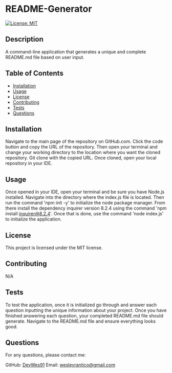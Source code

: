 # README-Generator

[![License: MIT](https://img.shields.io/badge/License-MIT-yellow.svg)](https://opensource.org/licenses/MIT)

## Description

A command-line application that generates a unique and complete README.md file based on user input.

## Table of Contents

- [Installation](#installation)
- [Usage](#usage)
- [License](#license)
- [Contributing](#contributing)
- [Tests](#tests)
- [Questions](#questions)

## Installation

Navigate to the main page of the repository on GitHub.com. Click the code button and copy the URL of the repository. Then open your terminal and change your working directory to the location where you want the cloned repository. Git clone with the copied URL. Once cloned, open your local repository in your IDE.

## Usage

Once opened in  your IDE, open your terminal and be sure you have Node.js installed. Navigate into the directory where the index.js file is located. Then run the command 'npm init -y' to initialize the node package manager. From there install the dependency inquirer version 8.2.4 using the command 'npm install inquirer@8.2.4'. Once that is done, use the command 'node index.js' to initialize the application.

## License

This project is licensed under the MIT license.

## Contributing

N/A

## Tests

To test the application, once it is initialized go through and answer each question inputting the unique information about your project. Once you have finished answering each question, your completed README.md file should generate. Navigate to the README.md file and ensure everything looks good. 

## Questions

For any questions, please contact me:

GitHub: [DevWes91](https://github.com/DevWes91)
Email: wesleyrantico@gmail.com